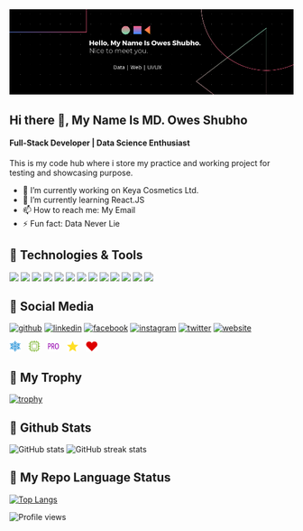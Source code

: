 <img src="https://raw.githubusercontent.com/shubhomedia/shubhomedia/main/Github%20Profile%20Header.png" alt="banner that says Owes Shubho - software developer, artist, designer">

## Hi there 👋, My Name Is MD. Owes Shubho
#### Full-Stack Developer | Data Science Enthusiast 
This is my code hub where i store my practice and working project for testing and showcasing purpose. 

- 🔭 I’m currently working on Keya Cosmetics Ltd. 
- 🌱 I’m currently learning React.JS 
- 📫 How to reach me: My Email 
- ⚡ Fun fact: Data Never Lie 

## 🔧 Technologies & Tools
![](https://img.shields.io/badge/OS-Linux-informational?style=flat&logo=linux&logoColor=white&color=2bbc8a)
![](https://img.shields.io/badge/Editor-IntelliJ_IDEA-informational?style=flat&logo=intellij-idea&logoColor=white&color=2bbc8a)
![](https://img.shields.io/badge/Code-Python-informational?style=flat&logo=python&logoColor=white&color=2bbc8a)
![](https://img.shields.io/badge/Code-JavaScript-informational?style=flat&logo=javascript&logoColor=white&color=2bbc8a)
![](https://img.shields.io/badge/Code-Golang-informational?style=flat&logo=go&logoColor=white&color=2bbc8a)
![](https://img.shields.io/badge/Code-Make-informational?style=flat&logo=cmake&logoColor=white&color=2bbc8a)
![](https://img.shields.io/badge/Code-Vue-informational?style=flat&logo=vue.js&logoColor=white&color=2bbc8a)
![](https://img.shields.io/badge/Shell-Bash-informational?style=flat&logo=gnu-bash&logoColor=white&color=2bbc8a)
![](https://img.shields.io/badge/Tools-PostgreSQL-informational?style=flat&logo=postgresql&logoColor=white&color=2bbc8a)
![](https://img.shields.io/badge/Tools-Docker-informational?style=flat&logo=docker&logoColor=white&color=2bbc8a)
![](https://img.shields.io/badge/Tools-Kubernetes-informational?style=flat&logo=kubernetes&logoColor=white&color=2bbc8a)
![](https://img.shields.io/badge/Tools-Red_Hat_OpenShift-informational?style=flat&logo=red-hat-open-shift&logoColor=white&color=2bbc8a)
![](https://img.shields.io/badge/Cloud-Digital_Ocean-informational?style=flat&logo=digitalocean&logoColor=white&color=2bbc8a)

## 👥 Social Media

[<img src='https://cdn.jsdelivr.net/npm/simple-icons@3.0.1/icons/github.svg' alt='github' height='20'>](https://github.com/shubhomedia)  [<img src='https://cdn.jsdelivr.net/npm/simple-icons@3.0.1/icons/linkedin.svg' alt='linkedin' height='20'>](https://www.linkedin.com/in/shubhobd/)  [<img src='https://cdn.jsdelivr.net/npm/simple-icons@3.0.1/icons/facebook.svg' alt='facebook' height='20'>](https://www.facebook.com/shubhomedia)  [<img src='https://cdn.jsdelivr.net/npm/simple-icons@3.0.1/icons/instagram.svg' alt='instagram' height='20'>](https://www.instagram.com/shubho_bd/)  [<img src='https://cdn.jsdelivr.net/npm/simple-icons@3.0.1/icons/twitter.svg' alt='twitter' height='20'>](https://twitter.com/shubhobd)  [<img src='https://cdn.jsdelivr.net/npm/simple-icons@3.0.1/icons/icloud.svg' alt='website' height='20'>](https://shubho.info)  

<a href='https://archiveprogram.github.com/'><img src='https://raw.githubusercontent.com/acervenky/animated-github-badges/master/assets/acbadge.gif' width='20' height='20'></a> <a href='https://docs.github.com/en/developers'><img src='https://raw.githubusercontent.com/acervenky/animated-github-badges/master/assets/devbadge.gif' width='20' height='20'></a> <a href='https://github.com/pricing'><img src='https://raw.githubusercontent.com/acervenky/animated-github-badges/master/assets/pro.gif' width='20' height='20'></a> <a href='https://stars.github.com/'><img src='https://raw.githubusercontent.com/acervenky/animated-github-badges/master/assets/starbadge.gif' width='20' height='20'></a> <a href='https://docs.github.com/en/github/supporting-the-open-source-community-with-github-sponsors'><img src='https://raw.githubusercontent.com/acervenky/animated-github-badges/master/assets/sponsorbadge.gif' width='20' height='20'></a> 

## 🥇 My Trophy
[![trophy](https://github-profile-trophy.vercel.app/?username=shubhomedia)](https://github.com/ryo-ma/github-profile-trophy)

## 📰 Github Stats
![GitHub stats](https://github-readme-stats.vercel.app/api?username=shubhomedia&show_icons=true&count_private=true) ![GitHub streak stats](https://github-readme-streak-stats.herokuapp.com/?user=shubhomedia) 

## 🔗 My Repo Language Status
[![Top Langs](https://github-readme-stats.vercel.app/api/top-langs/?username=shubhomedia)](https://github.com/anuraghazra/github-readme-stats)


![Profile views](https://gpvc.arturio.dev/shubhomedia)  
